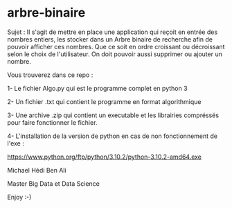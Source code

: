 # arbre-binaire
Sujet : 
Il s'agit de mettre en place une application qui reçoit en entrée des nombres entiers, les stocker dans un Arbre binaire de recherche afin de pouvoir afficher ces nombres.
Que ce soit en ordre croissant ou décroissant selon le choix de l'utilisateur.
On doit pouvoir aussi supprimer ou ajouter un nombre.

Vous trouverez dans ce repo : 

1- Le fichier Algo.py qui est le programme complet en python 3

2- Un fichier .txt qui contient le programme en format algorithmique

3- Une archive .zip qui contient un executable et les librairies compréssés pour faire fonctionner le fichier.

4- L'installation de la version de python en cas de non fonctionnement de l'exe : 

https://www.python.org/ftp/python/3.10.2/python-3.10.2-amd64.exe

Michael Hédi Ben Ali 

Master Big Data et Data Science 

Enjoy :-) 
